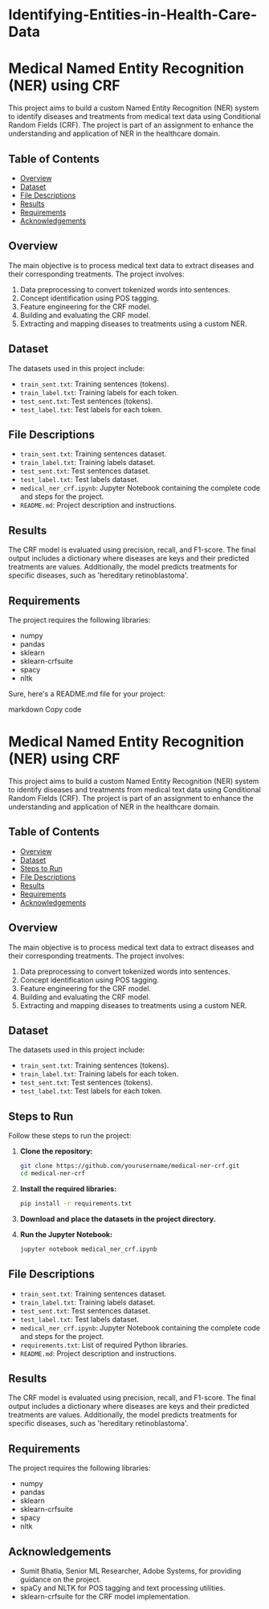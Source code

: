 # Identifying-Entities-in-Health-Care-Data

# Medical Named Entity Recognition (NER) using CRF

This project aims to build a custom Named Entity Recognition (NER) system to identify diseases and treatments from medical text data using Conditional Random Fields (CRF). The project is part of an assignment to enhance the understanding and application of NER in the healthcare domain.

## Table of Contents
- [Overview](#overview)
- [Dataset](#dataset)
- [File Descriptions](#file-descriptions)
- [Results](#results)
- [Requirements](#requirements)
- [Acknowledgements](#acknowledgements)

## Overview
The main objective is to process medical text data to extract diseases and their corresponding treatments. The project involves:
1. Data preprocessing to convert tokenized words into sentences.
2. Concept identification using POS tagging.
3. Feature engineering for the CRF model.
4. Building and evaluating the CRF model.
5. Extracting and mapping diseases to treatments using a custom NER.

## Dataset
The datasets used in this project include:
- `train_sent.txt`: Training sentences (tokens).
- `train_label.txt`: Training labels for each token.
- `test_sent.txt`: Test sentences (tokens).
- `test_label.txt`: Test labels for each token.

## File Descriptions
- `train_sent.txt`: Training sentences dataset.
- `train_label.txt`: Training labels dataset.
- `test_sent.txt`: Test sentences dataset.
- `test_label.txt`: Test labels dataset.
- `medical_ner_crf.ipynb`: Jupyter Notebook containing the complete code and steps for the project.
- `README.md`: Project description and instructions.

## Results
The CRF model is evaluated using precision, recall, and F1-score. The final output includes a dictionary where diseases are keys and their predicted treatments are values. Additionally, the model predicts treatments for specific diseases, such as 'hereditary retinoblastoma'.

## Requirements
The project requires the following libraries:
- numpy
- pandas
- sklearn
- sklearn-crfsuite
- spacy
- nltk


Sure, here's a README.md file for your project:

markdown
Copy code
# Medical Named Entity Recognition (NER) using CRF

This project aims to build a custom Named Entity Recognition (NER) system to identify diseases and treatments from medical text data using Conditional Random Fields (CRF). The project is part of an assignment to enhance the understanding and application of NER in the healthcare domain.

## Table of Contents
- [Overview](#overview)
- [Dataset](#dataset)
- [Steps to Run](#steps-to-run)
- [File Descriptions](#file-descriptions)
- [Results](#results)
- [Requirements](#requirements)
- [Acknowledgements](#acknowledgements)

## Overview
The main objective is to process medical text data to extract diseases and their corresponding treatments. The project involves:
1. Data preprocessing to convert tokenized words into sentences.
2. Concept identification using POS tagging.
3. Feature engineering for the CRF model.
4. Building and evaluating the CRF model.
5. Extracting and mapping diseases to treatments using a custom NER.

## Dataset
The datasets used in this project include:
- `train_sent.txt`: Training sentences (tokens).
- `train_label.txt`: Training labels for each token.
- `test_sent.txt`: Test sentences (tokens).
- `test_label.txt`: Test labels for each token.

## Steps to Run
Follow these steps to run the project:

1. **Clone the repository:**
    ```bash
    git clone https://github.com/yourusername/medical-ner-crf.git
    cd medical-ner-crf
    ```

2. **Install the required libraries:**
    ```bash
    pip install -r requirements.txt
    ```

3. **Download and place the datasets in the project directory.**

4. **Run the Jupyter Notebook:**
    ```bash
    jupyter notebook medical_ner_crf.ipynb
    ```

## File Descriptions
- `train_sent.txt`: Training sentences dataset.
- `train_label.txt`: Training labels dataset.
- `test_sent.txt`: Test sentences dataset.
- `test_label.txt`: Test labels dataset.
- `medical_ner_crf.ipynb`: Jupyter Notebook containing the complete code and steps for the project.
- `requirements.txt`: List of required Python libraries.
- `README.md`: Project description and instructions.

## Results
The CRF model is evaluated using precision, recall, and F1-score. The final output includes a dictionary where diseases are keys and their predicted treatments are values. Additionally, the model predicts treatments for specific diseases, such as 'hereditary retinoblastoma'.

## Requirements
The project requires the following libraries:
- numpy
- pandas
- sklearn
- sklearn-crfsuite
- spacy
- nltk


## Acknowledgements
- Sumit Bhatia, Senior ML Researcher, Adobe Systems, for providing guidance on the project.
- spaCy and NLTK for POS tagging and text processing utilities.
- sklearn-crfsuite for the CRF model implementation.
